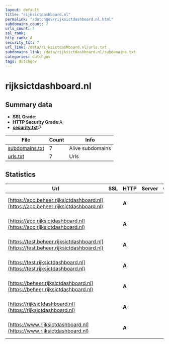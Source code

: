 ```yaml
---
layout: default
title: "rijksictdashboard.nl"
permalink: "/dutchgov/rijksictdashboard.nl.html"
subdomains_count: 7
urls_count: 7
ssl_rank: 
http_rank: A
security_txt: 7
url_link: /data/rijksictdashboard.nl/urls.txt
subdomains_link: /data/rijksictdashboard.nl/subdomains.txt
categories: dutchgov
tags: dutchgov
---
```



# rijksictdashboard.nl
## Summary data


 - **SSL Grade**:
 - **HTTP Security Grade**:A
 - **[security.txt](https://www.digitaleoverheid.nl/nieuws/standaard-security-txt-nu-verplicht-voor-overheid/)**:7


| File       | Count | Info |
|------------|-------|------|
|[subdomains.txt](/DutchGovScope/data/rijksictdashboard.nl/subdomains.txt)|7|Alive subdomains|
|[urls.txt](/DutchGovScope/data/rijksictdashboard.nl/urls.txt)|7|Urls|


## Statistics


| Url | SSL | HTTP | Server | Cookie | HSTS | CORS | CTO | CSP | XFO | XXP | RP |FP| Tech |Title |
|--------|-------|-------|------|------|------|------|------|------|------|------|------|------|------|------|
|[https://acc.beheer.rijksictdashboard.nl](https://acc.beheer.rijksictdashboard.nl)| | **A**|| |:white_check_mark: | | | | :white_check_mark: | | :white_check_mark: | |HSTS|Rijks ICT-dashbo...|
|[https://acc.rijksictdashboard.nl](https://acc.rijksictdashboard.nl)| | **A**|| |:white_check_mark: | | | :white_check_mark:| :white_check_mark: | | :white_check_mark: | |HSTS|Rijks ICT-dashbo...|
|[https://test.beheer.rijksictdashboard.nl](https://test.beheer.rijksictdashboard.nl)| | **A**|| |:white_check_mark: | | | | :white_check_mark: | | :white_check_mark: | |HSTS|Rijks ICT-dashbo...|
|[https://test.rijksictdashboard.nl](https://test.rijksictdashboard.nl)| | **A**|| |:white_check_mark: | | | :white_check_mark:| :white_check_mark: | | :white_check_mark: | |HSTS|Rijks ICT-dashbo...|
|[https://beheer.rijksictdashboard.nl](https://beheer.rijksictdashboard.nl)| | **A**|| |:white_check_mark: | | | | :white_check_mark: | | :white_check_mark: | |HSTS|Rijks ICT-dashbo...|
|[https://rijksictdashboard.nl](https://rijksictdashboard.nl)| | **A**|| |:white_check_mark: | | | :white_check_mark:| :white_check_mark: | | :white_check_mark: | |HSTS|Rijks ICT-dashbo...|
|[https://www.rijksictdashboard.nl](https://www.rijksictdashboard.nl)| | **A**|| |:white_check_mark: | | | :white_check_mark:| :white_check_mark: | | :white_check_mark: | |HSTS|Rijks ICT-dashbo...|


